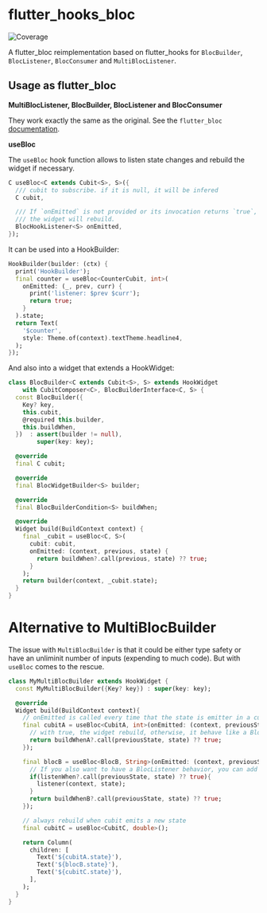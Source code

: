 # flutter_hooks_bloc

![Coverage](https://raw.githubusercontent.com/kranfix/riverbloc/master/packages/flutter_hooks_bloc/coverage_badge.svg?sanitize=true)

A flutter_bloc reimplementation based on flutter_hooks for
`BlocBuilder`, `BlocListener`, `BlocConsumer` and `MultiBlocListener`.

## Usage as flutter_bloc

**MultiBlocListener, BlocBuilder, BlocListener and BlocConsumer**

They work exactly the same as the original. See the `flutter_bloc`
[documentation](https://bloclibrary.dev/#/flutterbloccoreconcepts).

**useBloc**

The `useBloc` hook function allows to listen state changes and rebuild
the widget if necessary.

```dart
C useBloc<C extends Cubit<S>, S>({
  /// cubit to subscribe. if it is null, it will be infered
  C cubit,

  /// If `onEmitted` is not provided or its invocation returns `true`,
  /// the widget will rebuild.
  BlocHookListener<S> onEmitted,
});
```

It can be used into a HookBuilder:

```dart
HookBuilder(builder: (ctx) {
  print('HookBuilder');
  final counter = useBloc<CounterCubit, int>(
    onEmitted: (_, prev, curr) {
      print('listener: $prev $curr');
      return true;
    }
  ).state;
  return Text(
    '$counter',
    style: Theme.of(context).textTheme.headline4,
  );
});
```

And also into a widget that extends a HookWidget:

```dart
class BlocBuilder<C extends Cubit<S>, S> extends HookWidget
    with CubitComposer<C>, BlocBuilderInterface<C, S> {
  const BlocBuilder({
    Key? key,
    this.cubit,
    @required this.builder,
    this.buildWhen,
  })  : assert(builder != null),
        super(key: key);

  @override
  final C cubit;

  @override
  final BlocWidgetBuilder<S> builder;

  @override
  final BlocBuilderCondition<S> buildWhen;

  @override
  Widget build(BuildContext context) {
    final _cubit = useBloc<C, S>(
      cubit: cubit,
      onEmitted: (context, previous, state) {
        return buildWhen?.call(previous, state) ?? true;
      }
    );
    return builder(context, _cubit.state);
  }
}
```

# Alternative to MultiBlocBuilder

The issue with `MultiBlocBuilder` is that it could be either type safety or
have an unliminit number of inputs (expending to much code).
But with `useBloc` comes to the rescue.

```dart
class MyMultiBlocBuilder extends HookWidget {
  const MyMultiBlocBuilder({Key? key}) : super(key: key);

  @override
  Widget build(BuildContext context){
    // onEmitted is called every time that the state is emitter in a cubit/bloc
    final cubitA = useBloc<CubitA, int>(onEmitted: (context, previousState, state){
      // with true, the widget rebuild, otherwise, it behave like a BlocListener
      return buildWhenA?.call(previousState, state) ?? true;
    });

    final blocB = useBloc<BlocB, String>(onEmitted: (context, previousState, state){
      // If you also want to have a BlocListener behavior, you can add some code here
      if(listenWhen?.call(previousState, state) ?? true){
        listener(context, state);
      }
      return buildWhenB?.call(previousState, state) ?? true;
    });

    // always rebuild when cubit emits a new state
    final cubitC = useBloc<CubitC, double>();

    return Column(
      children: [
        Text('${cubitA.state}'),
        Text('${blocB.state}'),
        Text('${cubitC.state}'),
      ],
    );
  }
}
```
